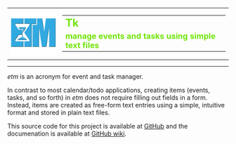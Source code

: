 <table>
<tr><td><img src="images/etmlogo_128x128x32.png"/></td>
<td valign="center">
    <table cellspacing="10" cellpadding="10">
        <tr><td><font size="+2" color="#70E300"><b>Tk</b></font></td></tr>
        <tr><td><font size="+1" color="#70E300"><b>manage events and tasks using simple text files</b></font></td></tr>
    </table>
</td>
</table>
<hr width="100%"/>

*etm* is an acronym for event and task manager.

In contrast to most calendar/todo applications, creating items (events, tasks, and so forth) in *etm* does not require filling out fields in a form. Instead, items are created as free-form text entries using a simple, intuitive format and stored in plain text files.

This source code for this project is available at [GitHub][] and the documenation is available at [GitHub wiki][].

[GitHub]: https://github.com/dagraham/etm-tk
[GitHub wiki]: https://github.com/dagraham/etm-tk/wiki
